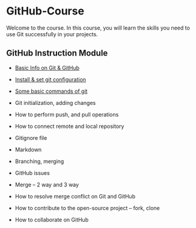 # GitHub-Course

Welcome to the course.  In this course, you will learn the skills you need to use Git successfully in your projects.

## GitHub Instruction Module

- <a href="https://github.com/sumayaakter320/GitHub-Course/blob/main/Basic%20Info%20on%20Git%20%26%20GitHub/github_basics.md">Basic Info on Git & GitHub</a>
- <a href="https://github.com/sumayaakter320/GitHub-Course/blob/main/Install%20%26%20set%20git%20configuration%20%E2%80%8B/git_config.md">Install & set git configuration</a>
-  ​<a href="https://github.com/sumayaakter320/GitHub-Course/blob/main/Some%20basic%20commands%20of%20git/basic_commands.md">Some basic commands of git</a>


- Git initialization, adding changes ​
- How to perform push, and pull operations ​
- How to connect remote and local repository ​
- Gitignore file ​
- Markdown ​
- Branching, merging ​
- GitHub issues ​
- Merge – 2 way and 3 way ​
- How to resolve merge conflict on Git and GitHub ​
- How to contribute to the open-source project – fork, clone ​
- How to collaborate on GitHub​
